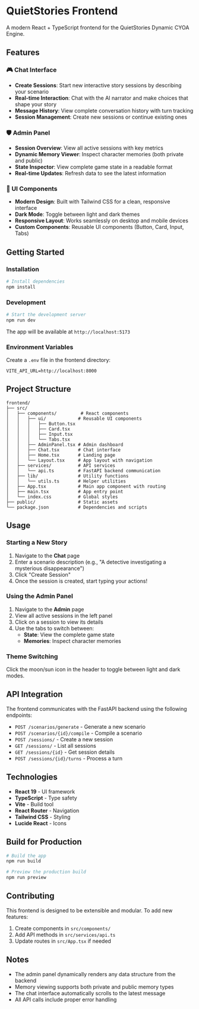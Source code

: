 # QuietStories Frontend

A modern React + TypeScript frontend for the QuietStories Dynamic CYOA Engine.

## Features

### 🎮 Chat Interface
- **Create Sessions**: Start new interactive story sessions by describing your scenario
- **Real-time Interaction**: Chat with the AI narrator and make choices that shape your story
- **Message History**: View complete conversation history with turn tracking
- **Session Management**: Create new sessions or continue existing ones

### 🛡️ Admin Panel
- **Session Overview**: View all active sessions with key metrics
- **Dynamic Memory Viewer**: Inspect character memories (both private and public)
- **State Inspector**: View complete game state in a readable format
- **Real-time Updates**: Refresh data to see the latest information

### 🎨 UI Components
- **Modern Design**: Built with Tailwind CSS for a clean, responsive interface
- **Dark Mode**: Toggle between light and dark themes
- **Responsive Layout**: Works seamlessly on desktop and mobile devices
- **Custom Components**: Reusable UI components (Button, Card, Input, Tabs)

## Getting Started

### Installation

```bash
# Install dependencies
npm install
```

### Development

```bash
# Start the development server
npm run dev
```

The app will be available at `http://localhost:5173`

### Environment Variables

Create a `.env` file in the frontend directory:

```env
VITE_API_URL=http://localhost:8000
```

## Project Structure

```
frontend/
├── src/
│   ├── components/         # React components
│   │   ├── ui/            # Reusable UI components
│   │   │   ├── Button.tsx
│   │   │   ├── Card.tsx
│   │   │   ├── Input.tsx
│   │   │   └── Tabs.tsx
│   │   ├── AdminPanel.tsx # Admin dashboard
│   │   ├── Chat.tsx       # Chat interface
│   │   ├── Home.tsx       # Landing page
│   │   └── Layout.tsx     # App layout with navigation
│   ├── services/          # API services
│   │   └── api.ts         # FastAPI backend communication
│   ├── lib/               # Utility functions
│   │   └── utils.ts       # Helper utilities
│   ├── App.tsx            # Main app component with routing
│   ├── main.tsx           # App entry point
│   └── index.css          # Global styles
├── public/                # Static assets
└── package.json           # Dependencies and scripts
```

## Usage

### Starting a New Story

1. Navigate to the **Chat** page
2. Enter a scenario description (e.g., "A detective investigating a mysterious disappearance")
3. Click "Create Session"
4. Once the session is created, start typing your actions!

### Using the Admin Panel

1. Navigate to the **Admin** page
2. View all active sessions in the left panel
3. Click on a session to view its details
4. Use the tabs to switch between:
   - **State**: View the complete game state
   - **Memories**: Inspect character memories

### Theme Switching

Click the moon/sun icon in the header to toggle between light and dark modes.

## API Integration

The frontend communicates with the FastAPI backend using the following endpoints:

- `POST /scenarios/generate` - Generate a new scenario
- `POST /scenarios/{id}/compile` - Compile a scenario
- `POST /sessions/` - Create a new session
- `GET /sessions/` - List all sessions
- `GET /sessions/{id}` - Get session details
- `POST /sessions/{id}/turns` - Process a turn

## Technologies

- **React 19** - UI framework
- **TypeScript** - Type safety
- **Vite** - Build tool
- **React Router** - Navigation
- **Tailwind CSS** - Styling
- **Lucide React** - Icons

## Build for Production

```bash
# Build the app
npm run build

# Preview the production build
npm run preview
```

## Contributing

This frontend is designed to be extensible and modular. To add new features:

1. Create components in `src/components/`
2. Add API methods in `src/services/api.ts`
3. Update routes in `src/App.tsx` if needed

## Notes

- The admin panel dynamically renders any data structure from the backend
- Memory viewing supports both private and public memory types
- The chat interface automatically scrolls to the latest message
- All API calls include proper error handling
